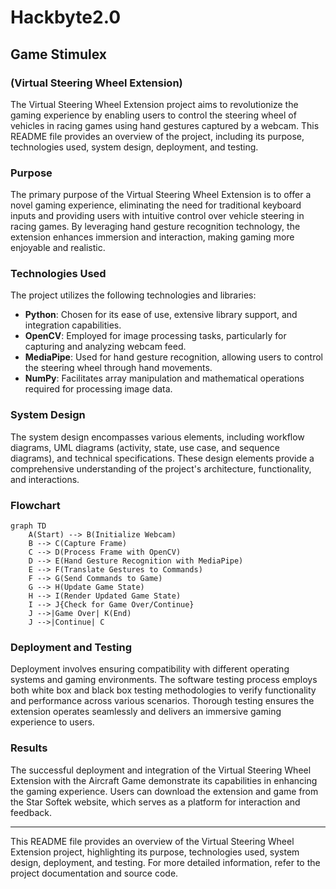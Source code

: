 # Hackbyte2.0
## Game Stimulex
### (Virtual Steering Wheel Extension)

The Virtual Steering Wheel Extension project aims to revolutionize the gaming experience by enabling users to control the steering wheel of vehicles in racing games using hand gestures captured by a webcam. This README file provides an overview of the project, including its purpose, technologies used, system design, deployment, and testing.

### Purpose

The primary purpose of the Virtual Steering Wheel Extension is to offer a novel gaming experience, eliminating the need for traditional keyboard inputs and providing users with intuitive control over vehicle steering in racing games. By leveraging hand gesture recognition technology, the extension enhances immersion and interaction, making gaming more enjoyable and realistic.

### Technologies Used

The project utilizes the following technologies and libraries:

- **Python**: Chosen for its ease of use, extensive library support, and integration capabilities.
- **OpenCV**: Employed for image processing tasks, particularly for capturing and analyzing webcam feed.
- **MediaPipe**: Used for hand gesture recognition, allowing users to control the steering wheel through hand movements.
- **NumPy**: Facilitates array manipulation and mathematical operations required for processing image data.

### System Design

The system design encompasses various elements, including workflow diagrams, UML diagrams (activity, state, use case, and sequence diagrams), and technical specifications. These design elements provide a comprehensive understanding of the project's architecture, functionality, and interactions.

### Flowchart

```mermaid
graph TD
    A(Start) --> B(Initialize Webcam)
    B --> C(Capture Frame)
    C --> D(Process Frame with OpenCV)
    D --> E(Hand Gesture Recognition with MediaPipe)
    E --> F(Translate Gestures to Commands)
    F --> G(Send Commands to Game)
    G --> H(Update Game State)
    H --> I(Render Updated Game State)
    I --> J{Check for Game Over/Continue}
    J -->|Game Over| K(End)
    J -->|Continue| C

```

### Deployment and Testing

Deployment involves ensuring compatibility with different operating systems and gaming environments. The software testing process employs both white box and black box testing methodologies to verify functionality and performance across various scenarios. Thorough testing ensures the extension operates seamlessly and delivers an immersive gaming experience to users.

### Results

The successful deployment and integration of the Virtual Steering Wheel Extension with the Aircraft Game demonstrate its capabilities in enhancing the gaming experience. Users can download the extension and game from the Star Softek website, which serves as a platform for interaction and feedback.

---

This README file provides an overview of the Virtual Steering Wheel Extension project, highlighting its purpose, technologies used, system design, deployment, and testing. For more detailed information, refer to the project documentation and source code.

